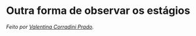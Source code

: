 # Outra forma de observar os estágios




*Feito por [Valentina Corradini Prado](https://github.com/valencprado).*
